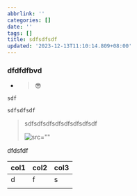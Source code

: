 ```yaml
---
abbrlink: ''
categories: []
date: ''
tags: []
title: sdfsdfsdf
updated: '2023-12-13T11:10:14.809+08:00'
---
```

### dfdfdfbvd

* > 😎
  >

```
sdf

sdfsdfsdf
```

> sdfsdfsdfsdfsdfsdfsdfsdf
>
>
>  ![src=""]()

dfdsfdf

| col1 | col2 | col3 |
| ---- | ---- | ---- |
| d    | f    | s    |
|      |      |      |
